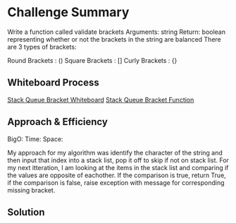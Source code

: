# Challenge Summary

Write a function called validate brackets
Arguments: string
Return: boolean
representing whether or not the brackets in the string are balanced
There are 3 types of brackets:

Round Brackets : ()
Square Brackets : []
Curly Brackets : {}

## Whiteboard Process
[Stack Queue Bracket Whiteboard](/docs/stack_queue_brackets/stack_queue_brackets.png)
[Stack Queue Bracket Function](/code_challenges/stack_queue_brackets.py)

## Approach & Efficiency
BigO:
Time:
Space:

My approach for my algorithm was identify the character of the string and then input that index into a stack list, pop it off to skip if not on stack list. For my next itteration, I am looking at the items in the stack list and comparing if the values are opposite of eachother.  If the comparison is true, return True, if the comparison is false, raise exception with message for corresponding missing bracket.

## Solution
<!-- Show how to run your code, and examples of it in action -->
